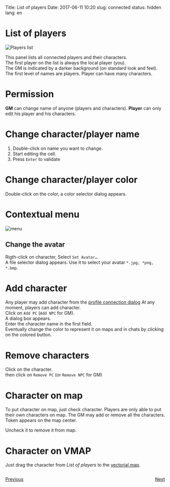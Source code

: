 Title: List of players
Date: 2017-06-11 10:20
slug: connected
status: hidden
lang: en

# List of players

![Players list]({static}/images/tuto/18_playerlist_en.jpg)

This panel lists all connected players and their characters.  
The first player on the list is always the local player (you).  
The GM is indicated by a darker background (on standard look and feel).
The first level of names are players.
Player can have many characters.

# Permission

**GM** can change name of anyone (players and characters).
**Player** can only edit his player and his characters.

# Change character/player name

1. Double-click on name you want to change.  
2. Start editing the cell.
3. Press `Enter` to validate

# Change character/player color

Double-click on the color, a color selector dialog appears.  

# Contextual menu

![menu]({static}/images/panel/Menu_character_en_020.jpg)

## Change the avatar

Rigth-click on character, Select `Set Avatar…`.  
A file selector dialog appears. Use it to select your avatar `*.jpg, *png, *.bmp`.  

# Add character

Any player may add character from the [profile connection dialog]({filename}03_firststeps.md)
At any moment, players can add character.  
Click on `Add PC` (`Add NPC` for GM).  
A dialog box appears.  
Enter the character name in the first field.  
Eventually change the color to represent it on maps and in chats by clicking on the colored button.

# Remove characters

Click on the character.  
then click on `Remove PC` (or `Remove NPC` for GM)


# Character on map

To put character on map, just check character.
Players are only able to put their own characters on map.
The GM may add or remove all the characters.  
Token appears on the map center.

Uncheck it to remove it from map.

# Character on VMAP

Just drag the character from *List of players* to the [vectorial map]({filename}17_VectorialMap.md).


<p style="text-align: left; width:49%; display: inline-block;"><a href="/events.html">Previous</a></p>
<p style="text-align: right; width:50%;  display: inline-block;"><a href="/chatting.html">Next</a></p>
